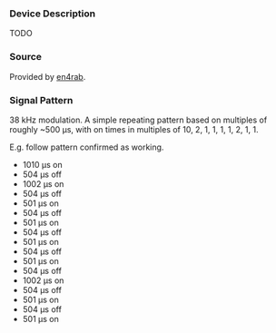 ### Device Description

TODO

### Source

Provided by [en4rab](https://twitter.com/en4rab).

### Signal Pattern

38 kHz modulation. A simple repeating pattern based on multiples of roughly ~500 μs, with on times in multiples of 10, 2, 1, 1, 1, 1, 2, 1, 1.

E.g. follow pattern confirmed as working.

* 1010 μs on
* 504 μs off
* 1002 μs on
* 504 μs off
* 501 μs on
* 504 μs off
* 501 μs on
* 504 μs off
* 501 μs on
* 504 μs off
* 501 μs on
* 504 μs off
* 1002 μs on
* 504 μs off
* 501 μs on
* 504 μs off
* 501 μs on